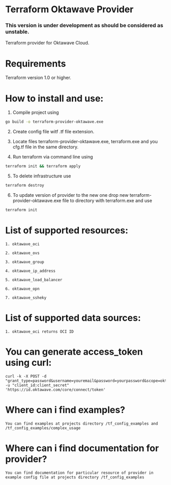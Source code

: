 # Terraform Oktawave Provider

### This version is under development as should be considered as unstable.

Terraform provider for Oktawave Cloud.

# Requirements

Terraform version 1.0 or higher.

# How to install and use:
1. Compile project using 
```bash
go build -o terraform-provider-oktawave.exe
```
 
2. Create config file witf .tf file extension.

3. Locate files terraform-provider-oktawave.exe, terraform.exe and you cfg.tf file in the same directory.

4. Run terraform via command line using

```bash
terraform init && terraform apply
```

5. To delete infrastructure use

```bash
terraform destroy
```

6. To update version of provider to the new one drop new terraform-provider-oktawave.exe file to directory with terraform.exe and use

```bash
terraform init
```

# List of supported resources:
	1. oktawave_oci
    
    2. oktawave_ovs
    
    3. oktawave_group
    
    4. oktawave_ip_address
    
    5. oktawave_load_balancer
    
    6. oktawave_opn
    
    7. oktawave_ssheky

# List of supported data sources:
    1. oktawave_oci returns OCI ID

# You can generate access_token using curl:
	curl -k -X POST -d "grant_type=password&username=youremail&password=yourpassword&scope=oktawave.api" -u "client_id:client_secret" 'https://id.oktawave.com/core/connect/token'

# Where can i find examples?
	You can find examples at projects directory /tf_config_examples and /tf_config_examples/complex_usage

# Where can i find documentation for provider?
	You can find documentation for particular resource of provider in example config file at projects directory /tf_config_examples